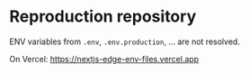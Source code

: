 # Reproduction repository

ENV variables from `.env`, `.env.production`, ... are not resolved.

On Vercel: https://nextjs-edge-env-files.vercel.app
